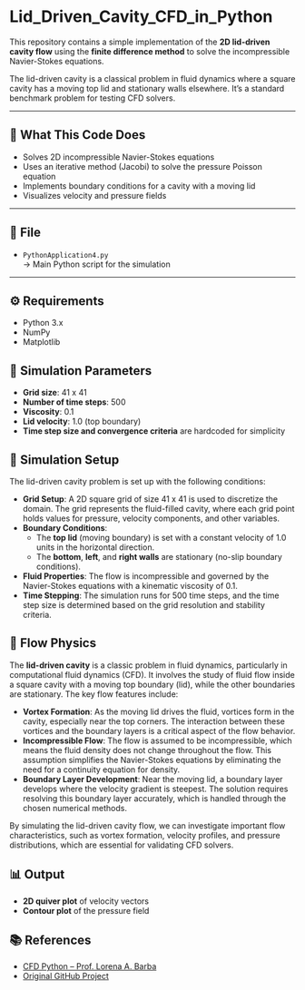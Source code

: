 # Lid_Driven_Cavity_CFD_in_Python


This repository contains a simple implementation of the **2D lid-driven cavity flow** using the **finite difference method** to solve the incompressible Navier-Stokes equations.

The lid-driven cavity is a classical problem in fluid dynamics where a square cavity has a moving top lid and stationary walls elsewhere. It’s a standard benchmark problem for testing CFD solvers.

---

## 🧠 What This Code Does

- Solves 2D incompressible Navier-Stokes equations
- Uses an iterative method (Jacobi) to solve the pressure Poisson equation
- Implements boundary conditions for a cavity with a moving lid
- Visualizes velocity and pressure fields

---

## 📁 File

- `PythonApplication4.py`  
  → Main Python script for the simulation

---

## ⚙️ Requirements

- Python 3.x
- NumPy
- Matplotlib




## 🧾 Simulation Parameters

- **Grid size**: 41 x 41  
- **Number of time steps**: 500  
- **Viscosity**: 0.1  
- **Lid velocity**: 1.0 (top boundary)  
- **Time step size and convergence criteria** are hardcoded for simplicity


## 🔧 Simulation Setup

The lid-driven cavity problem is set up with the following conditions:
- **Grid Setup**: A 2D square grid of size 41 x 41 is used to discretize the domain. The grid represents the fluid-filled cavity, where each grid point holds values for pressure, velocity components, and other variables.
- **Boundary Conditions**: 
  - The **top lid** (moving boundary) is set with a constant velocity of 1.0 units in the horizontal direction.
  - The **bottom**, **left**, and **right walls** are stationary (no-slip boundary conditions).
- **Fluid Properties**: The flow is incompressible and governed by the Navier-Stokes equations with a kinematic viscosity of 0.1.
- **Time Stepping**: The simulation runs for 500 time steps, and the time step size is determined based on the grid resolution and stability criteria.

## 🌊 Flow Physics

The **lid-driven cavity** is a classic problem in fluid dynamics, particularly in computational fluid dynamics (CFD). It involves the study of fluid flow inside a square cavity with a moving top boundary (lid), while the other boundaries are stationary. The key flow features include:

- **Vortex Formation**: As the moving lid drives the fluid, vortices form in the cavity, especially near the top corners. The interaction between these vortices and the boundary layers is a critical aspect of the flow behavior.
- **Incompressible Flow**: The flow is assumed to be incompressible, which means the fluid density does not change throughout the flow. This assumption simplifies the Navier-Stokes equations by eliminating the need for a continuity equation for density.
- **Boundary Layer Development**: Near the moving lid, a boundary layer develops where the velocity gradient is steepest. The solution requires resolving this boundary layer accurately, which is handled through the chosen numerical methods.

By simulating the lid-driven cavity flow, we can investigate important flow characteristics, such as vortex formation, velocity profiles, and pressure distributions, which are essential for validating CFD solvers.




## 📊 Output

- **2D quiver plot** of velocity vectors  
- **Contour plot** of the pressure field



## 📚 References

- [CFD Python – Prof. Lorena A. Barba](https://github.com/barbagroup/CFDPython)
- [Original GitHub Project](https://github.com/Ceyron/machine-learning-and-simulation)

